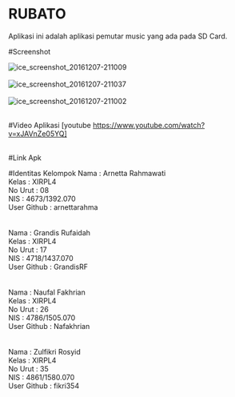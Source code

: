 # RUBATO
Aplikasi ini adalah aplikasi pemutar music yang ada pada SD Card.

#Screenshot

![ice_screenshot_20161207-211009](https://cloud.githubusercontent.com/assets/22053684/20972742/759a5eb0-bcc8-11e6-8a2c-6f658a157020.png)
<br><br>
![ice_screenshot_20161207-211037](https://cloud.githubusercontent.com/assets/22053684/20972743/759cad50-bcc8-11e6-8e11-447a990f9780.png)
<br><br>
![ice_screenshot_20161207-211002](https://cloud.githubusercontent.com/assets/22053684/20972744/759e453e-bcc8-11e6-94c1-5c7627f599bb.png)
<br><br>

#Video Aplikasi
[youtube https://www.youtube.com/watch?v=xJAVnZe05YQ] <br><br>

#Link Apk

#Identitas Kelompok
Nama        : Arnetta Rahmawati <br>
Kelas       : XIRPL4 <br>
No Urut     : 08 <br>
NIS         : 4673/1392.070 <br>
User Github : arnettarahma<br>
<br>
<br>
Nama        : Grandis Rufaidah <br>
Kelas       : XIRPL4 <br>
No Urut     : 17 <br>
NIS         : 4718/1437.070 <br>
User Github : GrandisRF<br>
<br>
<br>
Nama        : Naufal Fakhrian <br>
Kelas       : XIRPL4 <br>
No Urut     : 26 <br>
NIS         : 4786/1505.070 <br>
User Github : Nafakhrian<br>
<br>
<br>
Nama        : Zulfikri Rosyid <br>
Kelas       : XIRPL4 <br>
No Urut     : 35 <br>
NIS         : 4861/1580.070 <br>
User Github : fikri354<br>

